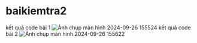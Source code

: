 # baikiemtra2

kết quả code bài 1
![Ảnh chụp màn hình 2024-09-26 155524](https://github.com/user-attachments/assets/9ea16b79-e046-4cbf-a96b-c79a6bb523c2)
kết quả code bài 2
![Ảnh chụp màn hình 2024-09-26 155622](https://github.com/user-attachments/assets/bf440d1c-0715-473c-86d8-79cc602dc7ca)
